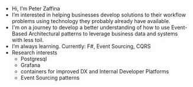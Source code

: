 - Hi, I’m Peter Zaffina
- I’m interested in helping businesses develop solutions to their workflow problems using technology they probably already have available.
- I'm on a journey to develop a better understanding of how to use Event-Based Architectural patterns to leverage business data and systems with less toil.
- I’m always learning. Currently: F#, Event Sourcing, CQRS
- Research interests
  - Postgresql
  - Grafana
  - containers for improved DX and Internal Developer Platforms
  - Event Sourcing patterns

<!---
- 📫 How to reach me ...

pdzaffina/pdzaffina is a ✨ special ✨ repository because its `README.md` (this file) appears on your GitHub profile.
You can click the Preview link to take a look at your changes.

My Tech Journey

- Hacker according to old school definition Eric Raymond
- 1st computer ti994a 1986ish
  - 1st line of code copying listing from book to create a slot machine app 8years old
  - Tunnels of doom fav game
  - Speech synth
- First time cracked a computer swapped my 2400 baud modem for 14400 pc 386SX
  - Installed soundblaster
- Online service was GEnie
- First program I administered was VBBS for my friends 1992
- GopherBlue logged in in HS lab first internet
- Token ring net work
- Pegasus mail first email
- Computer shopper mag
- Class in USMA on Object Ada made me feel stupid
- Python, R
- MATLAB, SPSS, minitab
- Tableau, PBI
- Project Sierra, Power Platform
- Linux daily driver since 2005 warty warthog and SUSE
- Learned python to roll my own management tracking system as a Quality manager and got hooked
- As a blackbelt learned to use MS access to create systems to streamline work for staff to make imptovenents. Localized Digital tranformations.
- As quality manager led a team of developers to roll our own Manufacutring Execution system inside the valve plant to track the work orders and shipping of product. Asp.net ODIN
- Came to CNO as a Data Informatics 3 in Tribal Solutions working with program and member data to improve insights.
- Also lead a US Army Reserves Signal Support Team consisting of 23 pax
  - Responsible for services, domain, SPO, outlook, storage,
    - Cyber secuirty defensive
    - Infrasturcure
    - Network distribution
  - Radio communications
  - Information Enginneer
  - Cyber warrant
  - Sys admin warrant
  - Infrastructure warrant
- Current interests
  - Clojure, and functional programming
  - Event sourcing for systems
CEH
Design Thinking, WPS
Relevant certs

CSSBB ASQ
MS PP Functional Consultant
MS PP Solutions Architect
IBM Design Thinking
IBM Design Thinking - AI

-->
